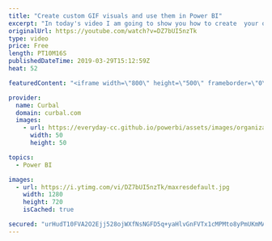 ```yaml
---
title: "Create custom GIF visuals and use them in Power BI"
excerpt: "In today's video I am going to show you how to create  your own custom visuals (no code) as gif and import them in power bi. Curious? Lets go! #powerbi #curbal #gifvisuals  Link to Data gif maker announcement:https://www.blog.google/outreach-initiatives/google-news-initiative/using-data-gif-maker-compare-data-and-tell-stories/"
originalUrl: https://youtube.com/watch?v=DZ7bUI5nzTk
type: video
price: Free
length: PT10M16S
publishedDateTime: 2019-03-29T15:12:59Z
heat: 52

featuredContent: "<iframe width=\"800\" height=\"500\" frameborder=\"0\" src=\"https://www.youtube.com/embed/DZ7bUI5nzTk\" allow=\"accelerometer; autoplay; encrypted-media; gyroscope; picture-in-picture\" allowfullscreen></iframe>"

provider:
  name: Curbal
  domain: curbal.com
  images:
    - url: https://everyday-cc.github.io/powerbi/assets/images/organizations/curbal.com-50x50.jpg
      width: 50
      height: 50

topics:
  - Power BI

images:
  - url: https://i.ytimg.com/vi/DZ7bUI5nzTk/maxresdefault.jpg
    width: 1280
    height: 720
    isCached: true

secured: "urHudT10FVA2O2Ejj528ojWXfNsNGFD5q+yaHlvGnFVTx1cMPMto8yPmUKmMAoXjw369maIVt6fWMMbU23QxfHvuayDligYz3DpjU6aqACjkJxEgkT6ivqadpROT82LH8qutOu2Rw4rlHliJlnqG1cTDzZRO5btdvpJ8BpKQi20rcWdOOJyA5x4uUsVBRbf3NuyNifGi7TPQdwjzqEkQlQ/cjEV52wdLOJVmhy3bhR2iNUM2osXLukoV03IjIkM/hqknDyYwHckfh7sV/gTPI75ZpqHw4xOdQfZdg96Cu97PzTtOV7K7cjpqyU7XI6dDyFhRAUWYFVmmVbVllqhjNJuG2f24xtumhjV8AyAmbHgscOJDuuyWAlAC5woRSJ/yougX9cZkoZoHomPdwK0hVAsPOaQCrXbVIIZNGr8AQcY=;S4O6hFXe4OnORUXmU1nfhg=="
---
```



